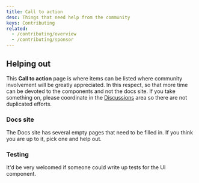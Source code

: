 ```yaml
---
title: Call to action
desc: Things that need help from the community
keys: Contributing
related:
  - /contributing/overview
  - /contributing/sponsor
---
```


## Helping out

This **Call to action** page is where items can be listed where community involvement will be greatly appreciated. In this respect, so that more time can be devoted to the components and not the docs site. If you take something on, please coordinate in the [Discussions](https://github.com/quasarframework/quasar-ui-qmediaplayer/discussions) area so there are not duplicated efforts.

### Docs site

The Docs site has several empty pages that need to be filled in. If you think you are up to it, pick one and help out.

### Testing

It'd be very welcomed if someone could write up tests for the UI component.
